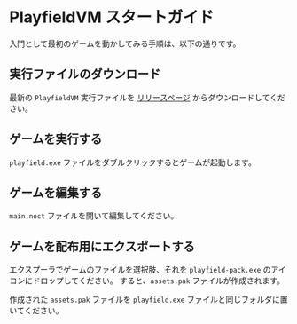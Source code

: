PlayfieldVM スタートガイド
==========================

入門として最初のゲームを動かしてみる手順は、以下の通りです。

## 実行ファイルのダウンロード

最新の `PlayfieldVM` 実行ファイルを [リリースページ](https://github.com/awemorris/PlayfieldVM/releases) からダウンロードしてください。

## ゲームを実行する

`playfield.exe` ファイルをダブルクリックするとゲームが起動します。

## ゲームを編集する

`main.noct` ファイルを開いて編集してください。

## ゲームを配布用にエクスポートする

エクスプーラでゲームのファイルを選択肢、それを `playfield-pack.exe` のアイコンにドロップしてください。
すると、`assets.pak` ファイルが作成されます。

作成された `assets.pak` ファイルを `playfield.exe` ファイルと同じフォルダに置いてください。
